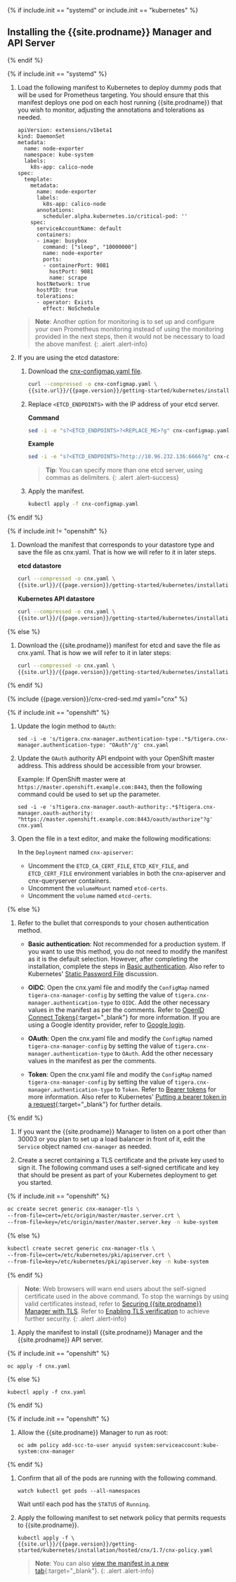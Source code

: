 {% if include.init == "systemd" or include.init == "kubernetes" %}

## <a name="install-cnx-mgr"></a>Installing the {{site.prodname}} Manager and API Server

{% endif %}

{% if include.init == "systemd" %}

1. Load the following manifest to Kubernetes to deploy dummy pods that 
   will be used for Prometheus targeting. You should ensure that this manifest 
   deploys one pod on each host running {{site.prodname}} that you wish to 
   monitor, adjusting the annotations and tolerations as needed.

   ```
   apiVersion: extensions/v1beta1
   kind: DaemonSet
   metadata:
     name: node-exporter
     namespace: kube-system
     labels:
       k8s-app: calico-node
   spec:
     template:
       metadata:
         name: node-exporter
         labels:
           k8s-app: calico-node
         annotations:
           scheduler.alpha.kubernetes.io/critical-pod: ''
       spec:
         serviceAccountName: default
         containers:
         - image: busybox
           command: ["sleep", "10000000"]
           name: node-exporter
           ports:
           - containerPort: 9081
             hostPort: 9081
             name: scrape
         hostNetwork: true
         hostPID: true
         tolerations:
         - operator: Exists
           effect: NoSchedule
   ```
   > **Note**: Another option for monitoring is to set up and configure your own 
   > Prometheus monitoring instead of using the monitoring provided in the next 
   > steps, then it would not be necessary to load the above manifest.
   {: .alert .alert-info}


1. If you are using the etcd datastore: 

   1. Download the [cnx-configmap.yaml file](hosted/cnx/1.7/cnx-configmap.yaml).
   
      ```bash
      curl --compressed -o cnx-configmap.yaml \
      {{site.url}}/{{page.version}}/getting-started/kubernetes/installation/hosted/cnx/1.7/cnx-configmap.yaml
      ```
   
   1. Replace `<ETCD_ENDPOINTS>` with the IP address of your etcd server.
     
      **Command**
      ```bash
      sed -i -e "s?<ETCD_ENDPOINTS>?<REPLACE_ME>?g" cnx-configmap.yaml
      ```

      **Example**
      ```bash
      sed -i -e "s?<ETCD_ENDPOINTS>?http://10.96.232.136:6666?g" cnx-configmap.yaml
      ```
         
      > **Tip**: You can specify more than one etcd server, using commas as delimiters.
      {: .alert .alert-success}
     
   1. Apply the manifest.
     
      ```bash
      kubectl apply -f cnx-configmap.yaml
      ```
   
{% endif %}

{% if include.init != "openshift" %}

1. Download the manifest that corresponds to your datastore type and save the file
   as cnx.yaml. That is how we will refer to it in later steps.

   **etcd datastore**
   ```bash
   curl --compressed -o cnx.yaml \
   {{site.url}}/{{page.version}}/getting-started/kubernetes/installation/hosted/cnx/1.7/cnx-etcd.yaml
   ```
   
   **Kubernetes API datastore**
   ```bash
   curl --compressed -o cnx.yaml \
   {{site.url}}/{{page.version}}/getting-started/kubernetes/installation/hosted/cnx/1.7/cnx-kdd.yaml
   ```

{% else %}

1. Download the {{site.prodname}} manifest for etcd and save the file as cnx.yaml. That is how we will refer to it in later steps:

   ```bash
   curl --compressed -o cnx.yaml \
   {{site.url}}/{{page.version}}/getting-started/kubernetes/installation/hosted/cnx/1.7/cnx-etcd.yaml
   ```

{% endif %}

{% include {{page.version}}/cnx-cred-sed.md yaml="cnx" %}

{% if include.init == "openshift" %}

1. Update the login method to `OAuth`:

       sed -i -e 's/tigera.cnx-manager.authentication-type:.*$/tigera.cnx-manager.authentication-type: "OAuth"/g' cnx.yaml

1. Update the `OAuth` authority API endpoint with your OpenShift master address. This address should be accessible from your browser.

   Example: If OpenShift master were at `https://master.openshift.example.com:8443`, then the following command could be used to set up the parameter.

       sed -i -e 's?tigera.cnx-manager.oauth-authority:.*$?tigera.cnx-manager.oauth-authority: "https://master.openshift.example.com:8443/oauth/authorize"?g' cnx.yaml

1. Open the file in a text editor, and make the following modifications:

   In the `Deployment` named `cnx-apiserver`:

   - Uncomment the `ETCD_CA_CERT_FILE`, `ETCD_KEY_FILE`, and `ETCD_CERT_FILE` environment variables in both the cnx-apiserver and cnx-queryserver containers.
   - Uncomment the `volumeMount` named `etcd-certs`.
   - Uncomment the `volume` named `etcd-certs`. 

{% else %}

1. Refer to the bullet that corresponds to your chosen authentication method. 

   - **Basic authentication**: Not recommended for a production system. If you want to use this method,
     you do not need to modify the manifest as it is the default selection. However, after completing 
     the installation, complete the steps in [Basic authentication]({{site.url}}/{{page.version}}/reference/cnx/authentication#basic-authentication). Also refer to Kubernetes' [Static Password File](https://kubernetes.io/docs/admin/authentication/#static-password-file) discussion.
     
   - **OIDC**: Open the cnx.yaml file and modify the `ConfigMap` named `tigera-cnx-manager-config`
     by setting the value of `tigera.cnx-manager.authentication-type` to `OIDC`.
     Add the other necessary values in the manifest as per the comments. Refer to 
     [OpenID Connect Tokens](https://kubernetes.io/docs/admin/authentication/#openid-connect-tokens){:target="_blank"}
     for more information. If you are using a Google identity provider, refer to
     [Google login]({{site.url}}/{{page.version}}/reference/cnx/authentication#google-login).
     
   - **OAuth**: Open the cnx.yaml file and modify the `ConfigMap` named `tigera-cnx-manager-config`
     by setting the value of `tigera.cnx-manager.authentication-type` to `OAuth`.
     Add the other necessary values in the manifest as per the comments.
   
   - **Token**: Open the cnx.yaml file and modify the `ConfigMap` named `tigera-cnx-manager-config`
     by setting the value of `tigera.cnx-manager.authentication-type` to `Token`.
     Refer to [Bearer tokens]({{site.url}}/{{page.version}}/reference/cnx/authentication#bearer-tokens)
     for more information. Also refer to Kubernetes' [Putting a bearer token in a request](https://kubernetes.io/docs/admin/authentication/#putting-a-bearer-token-in-a-request){:target="_blank"} 
     for further details.<br>
   
{% endif %}

1. If you want the {{site.prodname}} Manager to listen on a port other than
   30003 or you plan to set up a load balancer in front of it, edit the 
   `Service` object named `cnx-manager` as needed.  

1. Create a secret containing a TLS certificate and the private key used to
   sign it. The following command uses a self-signed certificate and key that
   should be present as part of your Kubernetes deployment to get you started.

{% if include.init == "openshift" %}

   ```bash
   oc create secret generic cnx-manager-tls \
   --from-file=cert=/etc/origin/master/master.server.crt \
   --from-file=key=/etc/origin/master/master.server.key -n kube-system
   ```

{% else %}

   ```bash
   kubectl create secret generic cnx-manager-tls \
   --from-file=cert=/etc/kubernetes/pki/apiserver.crt \
   --from-file=key=/etc/kubernetes/pki/apiserver.key -n kube-system
   ```

{% endif %}

   > **Note**: Web browsers will warn end users about the self-signed certificate
   > used in the above command. To stop the warnings by using valid certificates
   > instead, refer to [Securing {{site.prodname}} Manager with TLS]({{site.url}}/{{page.version}}/reference/cnx/securing-with-tls).
   > Refer to [Enabling TLS verification]({{site.url}}/{{page.version}}/reference/cnx/enabling-tls-verification) 
   > to achieve further security.
   {: .alert .alert-info}

1. Apply the manifest to install {{site.prodname}} Manager and the {{site.prodname}} API server.

{% if include.init == "openshift" %}

   ```
   oc apply -f cnx.yaml
   ```

{% else %}

   ```
   kubectl apply -f cnx.yaml
   ```

{% endif %}

{% if include.init == "openshift" %}

1. Allow the {{site.prodname}} Manager to run as root:

       oc adm policy add-scc-to-user anyuid system:serviceaccount:kube-system:cnx-manager

{% endif %}

1. Confirm that all of the pods are running with the following command.

   ```
   watch kubectl get pods --all-namespaces
   ```

   Wait until each pod has the `STATUS` of `Running`.

1. Apply the following manifest to set network policy that permits requests to {{site.prodname}}.

   ```
   kubectl apply -f \
   {{site.url}}/{{page.version}}/getting-started/kubernetes/installation/hosted/cnx/1.7/cnx-policy.yaml
   ```
   
   > **Note**: You can also 
   > [view the manifest in a new tab]({{site.url}}/{{page.version}}/getting-started/kubernetes/installation/hosted/cnx/1.7/cnx-policy.yaml){:target="_blank"}.
   {: .alert .alert-info}
